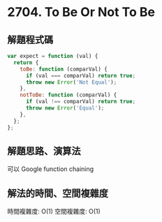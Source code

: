 # 2704. To Be Or Not To Be

## 解題程式碼

```javascript
var expect = function (val) {
  return {
    toBe: function (comparVal) {
      if (val === comparVal) return true;
      throw new Error('Not Equal');
    },
    notToBe: function (comparVal) {
      if (val !== comparVal) return true;
      throw new Error('Equal');
    },
  };
};
```

## 解題思路、演算法

可以 Google function chaining

## 解法的時間、空間複雜度

時間複雜度: O(1)
空間複雜度: O(1)
